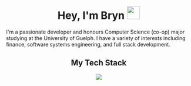 <h1 align="center">Hey, I'm Bryn <img src="https://media.giphy.com/media/hvRJCLFzcasrR4ia7z/giphy.gif" width="35"></h1>

I'm a passionate developer and honours Computer Science (co-op) major studying at the University of Guelph. I have a variety of interests including finance, software systems engineering, and full stack development.

<h2 align="center">My Tech Stack</h2>

<p align="center">
  <a href="https://skillicons.dev">
    <img src="https://skillicons.dev/icons?i=c,cs,java,python,ts,react,tailwind,html,css,nodejs,jest,redux,mongodb,git" />
  </a>
</p>

<!--
### A little about me

I'm a passionate developer and honours Computer Science (co-op) major studying at the University of Guelph. I have a variety of interests including finance, software systems engineering, and full stack development.

### Here's what I've been up to lately

- 💻 Studying Computer Science full time at the University of Guelph
- 🌊 Reinforcing my proficiency with C and Python through school projects
- 👾 Improving my knowledge of Node and Typescript through personal projects
-->
